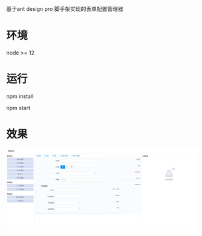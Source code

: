 基于ant design pro 脚手架实现的表单配置管理器

# 环境
node >= 12

# 运行

npm install

npm start

# 效果

![图片的URL](https://github.com/sunclelee/react-antd-form-tool/blob/master/src/assets/sreen_short.jpg?raw=true)
